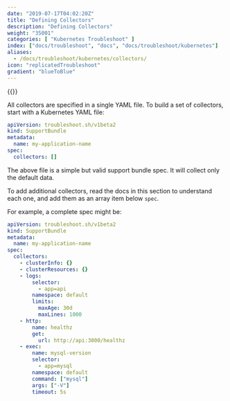 ```yaml
---
date: "2019-07-17T04:02:20Z"
title: "Defining Collectors"
description: "Defining Collectors"
weight: "35001"
categories: [ "Kubernetes Troubleshoot" ]
index: ["docs/troubleshoot", "docs", "docs/troubleshoot/kubernetes"]
aliases:
  - /docs/troubleshoot/kubernetes/collectors/
icon: "replicatedTroubleshoot"
gradient: "blueToBlue"
---
```


{{<legacynotice>}}

All collectors are specified in a single YAML file. To build a set of collectors, start with a Kubernetes YAML file:

```yaml
apiVersion: troubleshoot.sh/v1beta2
kind: SupportBundle
metadata:
  name: my-application-name
spec:
  collectors: []
```

The above file is a simple but valid support bundle spec. It will collect only the default data.

To add additional collectors, read the docs in this section to understand each one, and add them as an array item below `spec`.

For example, a complete spec might be:

```yaml
apiVersion: troubleshoot.sh/v1beta2
kind: SupportBundle
metadata:
  name: my-application-name
spec:
  collectors:
    - clusterInfo: {}
    - clusterResources: {}
    - logs:
        selector:
          - app=api
        namespace: default
        limits:
          maxAge: 30d
          maxLines: 1000
    - http:
        name: healthz
        get:
          url: http://api:3000/healthz
    - exec:
        name: mysql-version
        selector:
          - app=mysql
        namespace: default
        command: ["mysql"]
        args: ["-V"]
        timeout: 5s
```

